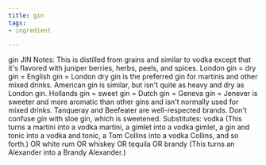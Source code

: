 ```yaml
---
title: gin
tags:
- ingredient

---
```

gin JIN Notes: This is distilled from grains and similar to vodka except that it's flavored with juniper berries, herbs, peels, and spices. London gin = dry gin = English gin = London dry gin is the preferred gin for martinis and other mixed drinks. American gin is similar, but isn't quite as heavy and dry as London gin. Hollands gin = sweet gin = Dutch gin = Geneva gin = Jenever is sweeter and more aromatic than other gins and isn't normally used for mixed drinks. Tanqueray and Beefeater are well-respected brands. Don't confuse gin with sloe gin, which is sweetened. Substitutes: vodka (This turns a martini into a vodka martini, a gimlet into a vodka gimlet, a gin and tonic into a vodka and tonic, a Tom Collins into a vodka Collins, and so forth.) OR white rum OR whiskey OR tequila OR brandy (This turns an Alexander into a Brandy Alexander.)
